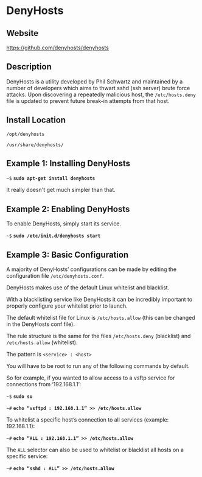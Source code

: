 
DenyHosts
=========

Website
-------

<https://github.com/denyhosts/denyhosts>

Description
-----------

DenyHosts is a utility developed by Phil Schwartz and maintained by a number of developers which aims
to thwart sshd (ssh server) brute force attacks. Upon discovering a repeatedly malicious host, the `/etc/hosts.deny` 
file is updated to prevent future break-in attempts from that host.


Install Location
----------------
`/opt/denyhosts`

`/usr/share/denyhosts/`

Example 1: Installing DenyHosts
-------------------------------

`~$` **`sudo apt-get install denyhosts`**

It really doesn't get much simpler than that.

Example 2: Enabling DenyHosts
-----------------------------

To enable DenyHosts, simply start its service.

`~$` **`sudo /etc/init.d/denyhosts start`**

Example 3: Basic Configuration
------------------------------

A majority of DenyHosts’ configurations can be made by editing the configuration file 
`/etc/denyhosts.conf`.

DenyHosts makes use of the default Linux whitelist and blacklist.

With a blacklisting service like DenyHosts it can be incredibly important to properly configure 
your whitelist prior to launch.  

The default whitelist file for Linux is `/etc/hosts.allow` (this can be changed in the DenyHosts conf file).  

The rule structure is the same for the files `/etc/hosts.deny` (blacklist) and `/etc/hosts.allow` (whitelist).

The pattern is `<service> : <host>`

You will have to be root to run any of the following commands by default.

So for example, if you wanted to allow access to a vsftp service for connections from ‘192.168.1.1’:

`~$` **`sudo su`**

`~#` **`echo “vsftpd : 192.168.1.1” >> /etc/hosts.allow`**

To whitelist a specific host’s connection to all services (example: 192.168.1.1):

`~#` **`echo “ALL : 192.168.1.1” >> /etc/hosts.allow`**

The `ALL` selector can also be used to whitelist or blacklist all hosts on a specific service:

`~#` **`echo “sshd : ALL” >> /etc/hosts.allow`**

